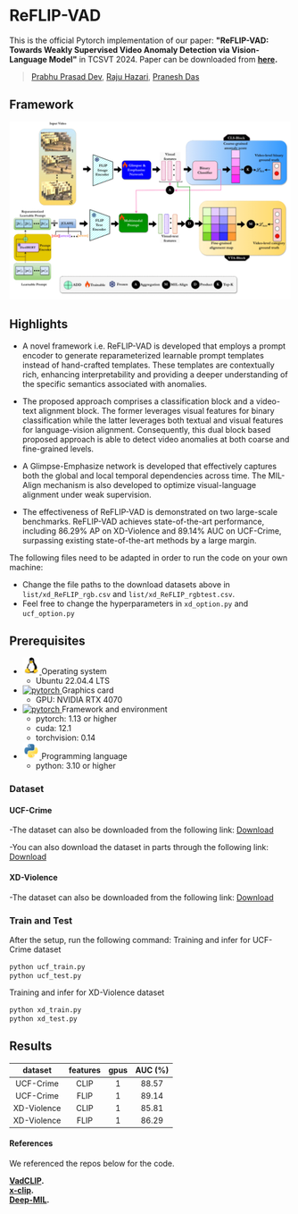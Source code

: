 # ReFLIP-VAD
This is the official Pytorch implementation of our paper:
**"ReFLIP-VAD: Towards Weakly Supervised Video Anomaly Detection via Vision-Language Model"** in TCSVT 2024.
Paper can be downloaded from  **<a href="https://ieeexplore.ieee.org/abstract/document/10723764" target="_blank">here</a>.**  
> <a href="https://scholar.google.com/citations?user=XVAWNbEAAAAJ&hl=en" target="_blank">Prabhu Prasad Dev</a>, <a href="https://scholar.google.co.in/citations?user=rcogsCMAAAAJ&hl=en" target="_blank">Raju Hazari</a>, <a href="https://scholar.google.co.in/citations?user=suWm38AAAAAJ&hl=en" target="_blank">Pranesh Das</a>

## Framework
![framework](data/framework.png)

## Highlights
- A novel framework i.e. ReFLIP-VAD is developed that employs a prompt encoder to generate reparameterized learnable prompt templates instead of hand-crafted templates. These templates are contextually rich, enhancing interpretability and providing a deeper understanding of the specific semantics associated with anomalies. 

- The proposed approach comprises a classification block and a video-text alignment block. The former leverages visual features for binary classification while the latter leverages both textual and visual features for language-vision alignment. Consequently, this dual block based proposed approach is able to detect video anomalies at both coarse and fine-grained levels.

- A Glimpse-Emphasize network is developed that effectively captures both the global and local temporal dependencies across time. The MIL-Align mechanism is also developed to optimize visual-language alignment under weak supervision. 

- The effectiveness of ReFLIP-VAD is demonstrated on two large-scale benchmarks. ReFLIP-VAD achieves state-of-the-art performance, including 86.29\% AP on XD-Violence and 89.14\% AUC on UCF-Crime, surpassing existing state-of-the-art methods by a large margin.

The following files need to be adapted in order to run the code on your own machine:
- Change the file paths to the download datasets above in `list/xd_ReFLIP_rgb.csv` and `list/xd_ReFLIP_rgbtest.csv`. 
- Feel free to change the hyperparameters in `xd_option.py` and `ucf_option.py`

## <a name="2"></a> Prerequisites
- <a href="https://releases.ubuntu.com/22.04/" target="_blank" rel="noreferrer"> <img src="https://raw.githubusercontent.com/devicons/devicon/master/icons/linux/linux-original.svg" alt="linux" width="30" height="30"/> </a> Operating system
    - Ubuntu 22.04.4 LTS 
- <a href="https://developer.nvidia.com/cuda-toolkit" target="_blank" rel="noreferrer"> <img src="https://upload.wikimedia.org/wikipedia/sco/2/21/Nvidia_logo.svg" alt="pytorch" width="30" height="30"/> </a> Graphics card
    - GPU: NVIDIA RTX 4070
- <a href="https://pytorch.org/get-started/previous-versions/" target="_blank" rel="noreferrer"> <img src="https://www.vectorlogo.zone/logos/pytorch/pytorch-icon.svg" alt="pytorch" width="30" height="30"/> </a> Framework and environment
    - pytorch: 1.13 or higher
    - cuda: 12.1
    - torchvision: 0.14
- <a href="https://docs.conda.io/en/latest/miniconda.html" target="_blank" rel="noreferrer"> <img src="https://raw.githubusercontent.com/devicons/devicon/master/icons/python/python-original.svg" alt="python" width="30" height="30"/> </a> Programming language
    - python: 3.10 or higher

### Dataset
#### UCF-Crime
-The dataset can also be downloaded from the following link: <a href="https://visionlab.uncc.edu/download/summary/60-data/477-ucf-anomaly-detection-dataset" target="_blank"> Download </a>

-You can also download the dataset in parts through the following link: <a href="https://www.dropbox.com/sh/75v5ehq4cdg5g5g/AABvnJSwZI7zXb8_myBA0CLHa?dl=0" target="_blank">Download </a>

#### XD-Violence
-The dataset can also be downloaded from the following link: <a href="https://roc-ng.github.io/XD-Violence/" target="_blank"> Download </a>

### Train and Test
After the setup, run the following command: 
Training and infer for UCF-Crime dataset
```
python ucf_train.py
python ucf_test.py
```

Training and infer for XD-Violence dataset
```
python xd_train.py
python xd_test.py
```


## <a name="6"></a> Results 

|    dataset   | features | gpus | AUC (%) |                                             
|:------------:|:--------:|:----:|:-------:|
| UCF-Crime |    CLIP  |   1  |  88.57   | 
| UCF-Crime |    FLIP  |   1  | 89.14  | 
|   XD-Violence  |    CLIP   |   1  |  85.81 | 
|   XD-Violence  |    FLIP   |   1  |  86.29 | 

#### References
We referenced the repos below for the code.

**<a href="https://github.com/nwpu-zxr/VadCLIP" target="_blank">VadCLIP</a>.**  
**<a href="https://github.com/lucidrains/x-clip" target="_blank">x-clip</a>.**  
**<a href="https://github.com/Roc-Ng/DeepMIL" target="_blank">Deep-MIL</a>.**  


